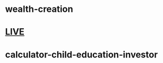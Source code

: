 # wealth-creation
# <a href="https://ab-siddiq.github.io/wealth-creation/">LIVE</a>
# calculator-child-education-investor
